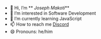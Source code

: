 - 👋 Hi, I’m ** _Joseph Makoti_** 
- 👀 I’m interested in Software Development 
- 🌱 I’m currently learning JavaScript 
- 📫 How to reach me [Discord](https://discord.com/users/1016661314015342592)
- 😄 Pronouns: he/him

<!---
JMakoti/JMakoti is a ✨ special ✨ repository because its `README.md` (this file) appears on your GitHub profile.
You can click the Preview link to take a look at your changes.
--->
